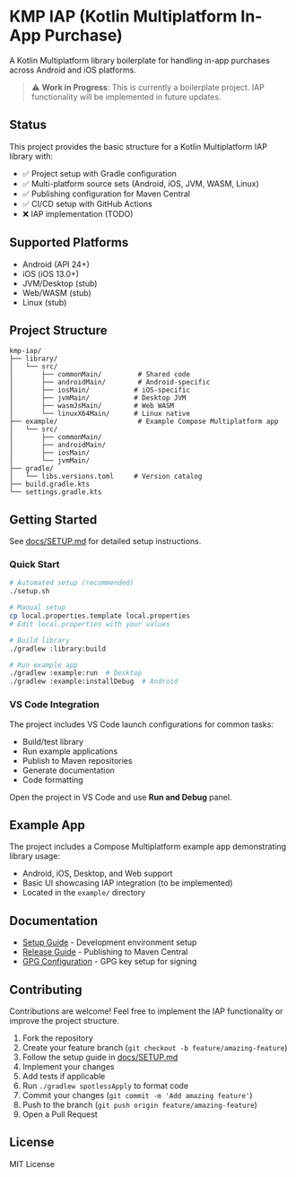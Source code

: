 # KMP IAP (Kotlin Multiplatform In-App Purchase)

A Kotlin Multiplatform library boilerplate for handling in-app purchases across Android and iOS platforms.

> ⚠️ **Work in Progress**: This is currently a boilerplate project. IAP functionality will be implemented in future updates.

## Status

This project provides the basic structure for a Kotlin Multiplatform IAP library with:
- ✅ Project setup with Gradle configuration
- ✅ Multi-platform source sets (Android, iOS, JVM, WASM, Linux)
- ✅ Publishing configuration for Maven Central
- ✅ CI/CD setup with GitHub Actions
- ❌ IAP implementation (TODO)

## Supported Platforms

- Android (API 24+)
- iOS (iOS 13.0+)
- JVM/Desktop (stub)
- Web/WASM (stub)
- Linux (stub)

## Project Structure

```
kmp-iap/
├── library/
│   └── src/
│       ├── commonMain/         # Shared code
│       ├── androidMain/        # Android-specific
│       ├── iosMain/           # iOS-specific
│       ├── jvmMain/           # Desktop JVM
│       ├── wasmJsMain/        # Web WASM
│       └── linuxX64Main/      # Linux native
├── example/                    # Example Compose Multiplatform app
│   └── src/
│       ├── commonMain/
│       ├── androidMain/
│       ├── iosMain/
│       └── jvmMain/
├── gradle/
│   └── libs.versions.toml     # Version catalog
├── build.gradle.kts
└── settings.gradle.kts
```

## Getting Started

See [docs/SETUP.md](docs/SETUP.md) for detailed setup instructions.

### Quick Start

```bash
# Automated setup (recommended)
./setup.sh

# Manual setup
cp local.properties.template local.properties
# Edit local.properties with your values

# Build library
./gradlew :library:build

# Run example app
./gradlew :example:run  # Desktop
./gradlew :example:installDebug  # Android
```

### VS Code Integration

The project includes VS Code launch configurations for common tasks:
- Build/test library
- Run example applications
- Publish to Maven repositories
- Generate documentation
- Code formatting

Open the project in VS Code and use **Run and Debug** panel.

## Example App

The project includes a Compose Multiplatform example app demonstrating library usage:
- Android, iOS, Desktop, and Web support
- Basic UI showcasing IAP integration (to be implemented)
- Located in the `example/` directory

## Documentation

- [Setup Guide](docs/SETUP.md) - Development environment setup
- [Release Guide](docs/RELEASE.md) - Publishing to Maven Central
- [GPG Configuration](gpg-key-spec.md) - GPG key setup for signing

## Contributing

Contributions are welcome! Feel free to implement the IAP functionality or improve the project structure.

1. Fork the repository
2. Create your feature branch (`git checkout -b feature/amazing-feature`)
3. Follow the setup guide in [docs/SETUP.md](docs/SETUP.md)
4. Implement your changes
5. Add tests if applicable
6. Run `./gradlew spotlessApply` to format code
7. Commit your changes (`git commit -m 'Add amazing feature'`)
8. Push to the branch (`git push origin feature/amazing-feature`)
9. Open a Pull Request

## License

MIT License